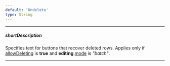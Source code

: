 ```yaml
---
default: 'Undelete'
type: String
---
```

---
##### shortDescription
Specifies text for buttons that recover deleted rows. Applies only if [allowDeleting](/api-reference/10%20UI%20Widgets/GridBase/1%20Configuration/editing/allowDeleting.md '{basewidgetpath}/Configuration/editing/#allowDeleting') is **true** and **editing**.[mode](/api-reference/10%20UI%20Widgets/GridBase/1%20Configuration/editing/mode.md '{basewidgetpath}/Configuration/editing/#mode') is *"batch"*.

---
